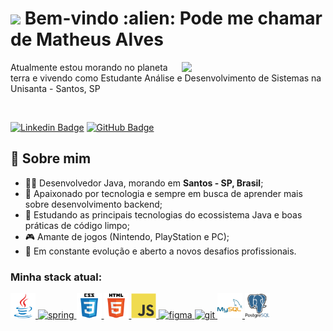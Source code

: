 <h1><img src="https://emojis.slackmojis.com/emojis/images/1570211625/6611/wave-animated.gif?1570211625" width="30"/> 
  Bem-vindo :alien: Pode me chamar de Matheus Alves 
</h1>
<img align='right' src="https://media0.giphy.com/media/v1.Y2lkPTc5MGI3NjExYzdnZTR3ZmZ0YzFqdTdxZG4wdmkxZXcydmxhOTl4cnZjYzU1dXZydyZlcD12MV9pbnRlcm5hbF9naWZfYnlfaWQmY3Q9Zw/BaDsH4FpMBnqdK8J0g/giphy.webp" width="230">

<p>Atualmente estou morando no planeta terra e vivendo como Estudante Análise e Desenvolvimento de Sistemas na Unisanta - Santos, SP</p>
<br>

[![Linkedin Badge](https://img.shields.io/badge/-LinkedIn-0e76a8?style=flat&logo=Linkedin&logoColor=white)](https://www.linkedin.com/in/matheus-alves-d-santos-89086b327/)
[![GitHub Badge](https://img.shields.io/badge/-Matsufugi-black?style=flat&logo=github&logoColor=white)](https://github.com/Matsufugi/)



## 🧠 Sobre mim

<ul>
  <li>🧑‍💻 Desenvolvedor Java, morando em <b>Santos - SP, Brasil</b>;</li>
  <li>🚀 Apaixonado por tecnologia e sempre em busca de aprender mais sobre desenvolvimento backend;</li>
  <li>💾 Estudando as principais tecnologias do ecossistema Java e boas práticas de código limpo;</li>
  <li>🎮 Amante de jogos (Nintendo, PlayStation e PC);</li>
  <li>🤝 Em constante evolução e aberto a novos desafios profissionais.</li>
</ul>

<h3 align="left">Minha stack atual:</h3>

<p align="left"> 
  <a href="https://www.java.com" target="_blank" rel="noreferrer">
    <img src="https://raw.githubusercontent.com/devicons/devicon/master/icons/java/java-original.svg" alt="java" width="40" height="40"/>
  </a>
   <a href="https://spring.io/" target="_blank" rel="noreferrer">
    <img src="https://www.vectorlogo.zone/logos/springio/springio-icon.svg" alt="spring" width="40" height="40"/>
  </a>
  <a href="https://www.w3schools.com/css/" target="_blank" rel="noreferrer"> 
    <img src="https://raw.githubusercontent.com/devicons/devicon/master/icons/css3/css3-original-wordmark.svg" alt="css3" width="40" height="40"/> 
  </a>
    <a href="https://www.w3.org/html/" target="_blank" rel="noreferrer">
    <img src="https://raw.githubusercontent.com/devicons/devicon/master/icons/html5/html5-original-wordmark.svg" alt="html5" width="40" height="40"/>
  </a>
  <a href="https://developer.mozilla.org/en-US/docs/Web/JavaScript" target="_blank" rel="noreferrer">
    <img src="https://raw.githubusercontent.com/devicons/devicon/master/icons/javascript/javascript-original.svg" alt="javascript" width="40" height="40"/>
  </a> 
  <a href="https://www.figma.com/" target="_blank" rel="noreferrer">
    <img src="https://www.vectorlogo.zone/logos/figma/figma-icon.svg" alt="figma" width="40" height="40"/>
  </a>
  <a href="https://git-scm.com/" target="_blank" rel="noreferrer">
    <img src="https://www.vectorlogo.zone/logos/git-scm/git-scm-icon.svg" alt="git" width="40" height="40"/>
  </a>
  <a href="https://www.mysql.com/" target="_blank" rel="noreferrer"> 
    <img src="https://raw.githubusercontent.com/devicons/devicon/master/icons/mysql/mysql-original-wordmark.svg" alt="mysql" width="40" height="40"/>
  </a>
  <a href="https://www.postgresql.org" target="_blank" rel="noreferrer">
    <img src="https://raw.githubusercontent.com/devicons/devicon/master/icons/postgresql/postgresql-original-wordmark.svg" alt="postgresql" width="40" height="40"/>
  </a> 
  
</p>
